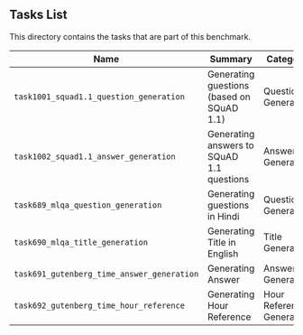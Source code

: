 ## Tasks List 

This directory contains the tasks that are part of this benchmark.


Name | Summary | Category
---- | ----------- | --------
`task1001_squad1.1_question_generation` | Generating guestions (based on SQuAD 1.1) | Question Generation
`task1002_squad1.1_answer_generation` | Generating answers to SQuAD 1.1 questions | Answer Generation
`task689_mlqa_question_generation` | Generating guestions in Hindi | Question Generation
`task690_mlqa_title_generation` | Generating Title in English | Title Generation
`task691_gutenberg_time_answer_generation` | Generating Answer | Answer Generation
`task692_gutenberg_time_hour_reference` | Generating Hour Reference | Hour Reference Generation

